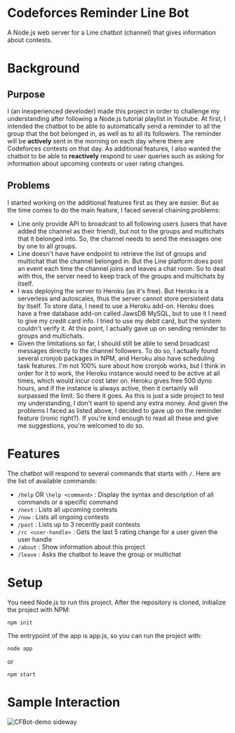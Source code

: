 # Codeforces Reminder Line Bot
A Node.js web server for a Line chatbot (channel) that gives information about contests.

# Background
## Purpose
I (an inexperienced develoder) made this project in order to challenge my understanding after following a Node.js tutorial playlist in Youtube. At first, I intended the chatbot to be able to automatically send a reminder to all the group that the bot belonged in, as well as to all its followers. The reminder will be **actively** sent in the morning on each day where there are Codeforces contests on that day. As additional features, I also wanted the chatbot to be able to **reactively** respond to user queries such as asking for information about upcoming contests or user rating changes.

## Problems
I started working on the additional features first as they are easier. But as the time comes to do the main feature, I faced several chaining problems:
- Line only provide API to broadcast to all following users (users that have added the channel as their friend), but not to the groups and multichats that it belonged into. So, the channel needs to send the messages one by one to all groups.
- Line doesn't have have endpoint to retrieve the list of groups and multichat that the channel belonged in. But the Line platform does post an event each time the channel joins and leaves a chat room. So to deal with this, the server need to keep track of the groups and multichats by itself.
- I was deploying the server to Heroku (as it's free). But Heroku is a serverless and autoscales, thus the server cannot store persistent data by itself. To store data, I need to use a Heroku add-on. Heroku does have a free database add-on called JawsDB MySQL, but to use it I need to give my credit card info. I tried to use my debit card, but the system couldn't verify it. At this point, I actually gave up on sending reminder to groups and multichats.
- Given the limitations so far, I should still be able to send broadcast messages directly to the channel followers. To do so, I actually found several cronjob packages in NPM, and Heroku also have scheduling task features. I'm not 100% sure about how cronjob works, but I think in order for it to work, the Heroku instance would need to be active at all times, which would incur cost later on. Heroku gives free 500 dyno hours, and if the instance is always active, then it certainly will surpassed the limit.
So there it goes. As this is just a side project to test my understanding, I don't want to spend any extra money. And given the problems I faced as listed above, I decided to gave up on the reminder feature (ironic right?). If you're kind enough to read all these and give me suggestions, you're welcomed to do so.

# Features
The chatbot will respond to several commands that starts with `/`. Here are the list of available commands:
- `/help` OR `\help <command>` : Display the syntax and description of all commands or a specific command
- `/next` : Lists all upcoming contests
- `/now` : Lists all ongoing contests
- `/past` : Lists up to 3 recently past contests
- `/rc <user-handle>` : Gets the last 5 rating change for a user given the user handle
- `/about` : Show information about this project
- `/leave` : Asks the chatbot to leave the group or multichat

# Setup
You need Node.js to run this project. After the repository is cloned, initialize the project with NPM:
```
npm init
```
The entrypoint of the app is app.js, so you can run the project with:
```
node app
```
or
```
npm start
```

# Sample Interaction
![CFBot-demo sideway](https://user-images.githubusercontent.com/47552445/152628815-e88fde91-6275-4457-add3-ced6159fdc7a.jpg)
